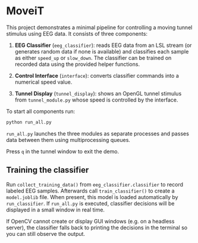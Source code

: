 # MoveiT

This project demonstrates a minimal pipeline for controlling a moving tunnel stimulus using EEG data. It consists of three components:

1. **EEG Classifier** (`eeg_classifier`): reads EEG data from an LSL stream (or generates random data if none is available) and classifies each sample as either `speed_up` or `slow_down`. The classifier can be trained on recorded data using the provided helper functions.
2. **Control Interface** (`interface`): converts classifier commands into a numerical speed value.

3. **Tunnel Display** (`tunnel_display`): shows an OpenGL tunnel stimulus from
   `tunnel_module.py` whose speed is controlled by the interface.

To start all components run:

```bash
python run_all.py
```

`run_all.py` launches the three modules as separate processes and passes data between them using multiprocessing queues.

Press `q` in the tunnel window to exit the demo.

## Training the classifier

Run `collect_training_data()` from `eeg_classifier.classifier` to record labeled
EEG samples. Afterwards call `train_classifier()` to create a `model.joblib`
file. When present, this model is loaded automatically by `run_classifier`. If
`run_all.py` is executed, classifier decisions will be displayed in a small
window in real time.

If OpenCV cannot create or display GUI windows (e.g. on a headless server),
the classifier falls back to printing the decisions in the terminal so you can
still observe the output.

